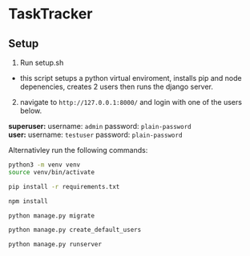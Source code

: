 # TaskTracker

## Setup

1. Run setup.sh 
- this script setups a python virtual enviroment, installs pip and node depenencies, creates 2 users then runs the django server.  
2. navigate to `http://127.0.0.1:8000/` and login with one of the users below.


**superuser:** username: `admin` password: `plain-password`  
**user:** username: `testuser` password: `plain-password`  

Alternativley run the following commands:
```sh 
python3 -m venv venv
source venv/bin/activate

pip install -r requirements.txt

npm install

python manage.py migrate

python manage.py create_default_users

python manage.py runserver
```
